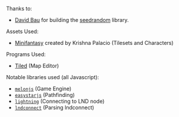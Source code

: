 Thanks to:

- [David Bau](http://davidbau.com/archives/2010/01/30/random_seeds_coded_hints_and_quintillions.html) for building the [seedrandom](https://www.npmjs.com/package/seedrandom) library.

Assets Used:
 - [Minifantasy](https://itch.io/s/45421/minifantasy-complete-bundle) created by Krishna Palacio (Tilesets and Characters)

Programs Used:
 - [Tiled](https://www.mapeditor.org/) (Map Editor)

Notable libraries used (all Javascript):
- [`melonjs`](https://www.npmjs.com/package/melonjs) (Game Engine)
- [`easystarjs`](https://www.npmjs.com/package/easystarjs) (Pathfinding)
- [`lightning`](https://www.npmjs.com/package/lightning) (Connecting to LND node)
- [`lndconnect`](https://www.npmjs.com/package/lndconnect) (Parsing lndconnect)
